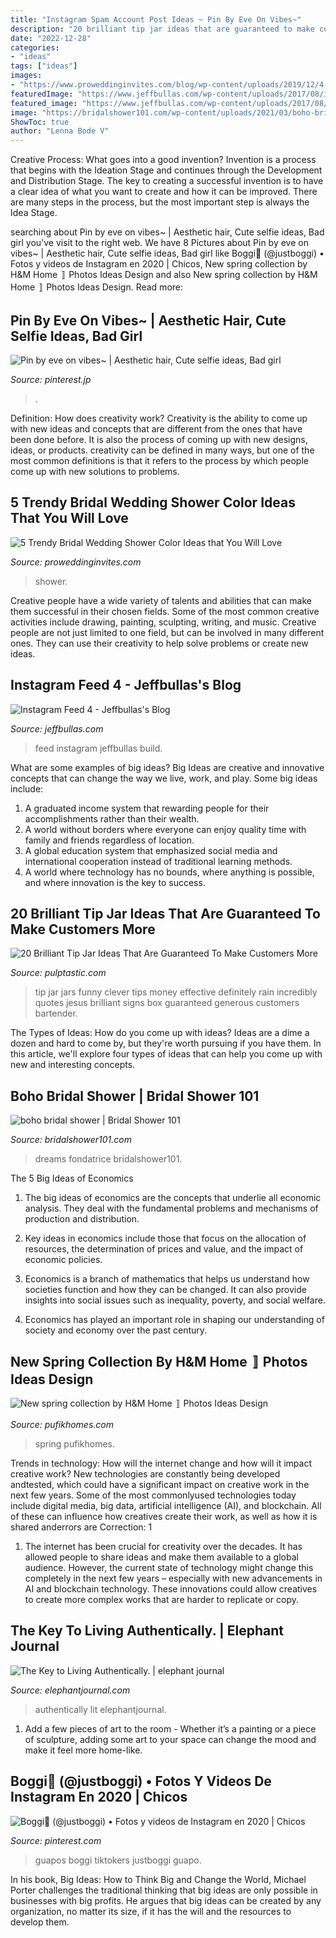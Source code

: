 ```yaml
---
title: "Instagram Spam Account Post Ideas ~ Pin By Eve On Vibes~"
description: "20 brilliant tip jar ideas that are guaranteed to make customers more"
date: "2022-12-28"
categories:
- "ideas"
tags: ["ideas"]
images:
- "https://www.proweddinginvites.com/blog/wp-content/uploads/2019/12/4-58-600x800.jpg"
featuredImage: "https://www.jeffbullas.com/wp-content/uploads/2017/08/instagram-feed-04.png"
featured_image: "https://www.jeffbullas.com/wp-content/uploads/2017/08/instagram-feed-04.png"
image: "https://bridalshower101.com/wp-content/uploads/2021/03/boho-bridal-shower-600x900.png"
ShowToc: true
author: "Lenna Bode V"
---
```



Creative Process: What goes into a good invention?
Invention is a process that begins with the Ideation Stage and continues through the Development and Distribution Stage. The key to creating a successful invention is to have a clear idea of what you want to create and how it can be improved. There are many steps in the process, but the most important step is always the Idea Stage.

	

		
searching about Pin by eve on vibes~ | Aesthetic hair, Cute selfie ideas, Bad girl you've visit to the right web. We have 8 Pictures about Pin by eve on vibes~ | Aesthetic hair, Cute selfie ideas, Bad girl like Boggi💫 (@justboggi) • Fotos y videos de Instagram en 2020 | Chicos, New spring collection by H&amp;M Home 〛 Photos Ideas Design and also New spring collection by H&amp;M Home 〛 Photos Ideas Design. Read more:
		
    
## Pin By Eve On Vibes~ | Aesthetic Hair, Cute Selfie Ideas, Bad Girl

<img loading=lazy src="https://i.pinimg.com/736x/da/3d/ad/da3dad366972a20efc14c94eacb27922.jpg" onerror="this.onerror=null;this.src='https://tse2.mm.bing.net/th?id=OIP.3A7BGiruWLtwLqpFSD_SHQHaJ3&amp;pid=15.1';" alt="Pin by eve on vibes~ | Aesthetic hair, Cute selfie ideas, Bad girl">

_Source: pinterest.jp_

>. 

	

Definition: How does creativity work?
Creativity is the ability to come up with new ideas and concepts that are different from the ones that have been done before. It is also the process of coming up with new designs, ideas, or products. creativity can be defined in many ways, but one of the most common definitions is that it refers to the process by which people come up with new solutions to problems.

    
## 5 Trendy Bridal Wedding Shower Color Ideas That You Will Love

<img loading=lazy src="https://www.proweddinginvites.com/blog/wp-content/uploads/2019/12/4-58-600x800.jpg" onerror="this.onerror=null;this.src='https://tse2.mm.bing.net/th?id=OIP.oznTWrfEqfzHb0TgMwQbXwHaJ4&amp;pid=15.1';" alt="5 Trendy Bridal Wedding Shower Color Ideas that You Will Love">

_Source: proweddinginvites.com_

>shower. 

	

Creative people have a wide variety of talents and abilities that can make them successful in their chosen fields. Some of the most common creative activities include drawing, painting, sculpting, writing, and music. Creative people are not just limited to one field, but can be involved in many different ones. They can use their creativity to help solve problems or create new ideas.

    
## Instagram Feed 4 - Jeffbullas&#039;s Blog

<img loading=lazy src="https://www.jeffbullas.com/wp-content/uploads/2017/08/instagram-feed-04.png" onerror="this.onerror=null;this.src='https://tse2.mm.bing.net/th?id=OIP.XYudeO5uioWEtPN0Ic6_6wHaPN&amp;pid=15.1';" alt="Instagram Feed 4 - Jeffbullas&#039;s Blog">

_Source: jeffbullas.com_

>feed instagram jeffbullas build. 

	

What are some examples of big ideas?
Big Ideas are creative and innovative concepts that can change the way we live, work, and play. Some big ideas include: 
1. A graduated income system that rewarding people for their accomplishments rather than their wealth.
2. A world without borders where everyone can enjoy quality time with family and friends regardless of location.
3. A global education system that emphasized social media and international cooperation instead of traditional learning methods.
4. A world where technology has no bounds, where anything is possible, and where innovation is the key to success.

    
## 20 Brilliant Tip Jar Ideas That Are Guaranteed To Make Customers More

<img loading=lazy src="https://i2.wp.com/pulptastic.com/wp-content/uploads/2014/07/these-tip-jars-will-definitely-get-money-2.jpg?resize=550%2C737" onerror="this.onerror=null;this.src='https://tse2.mm.bing.net/th?id=OIP.aL-c-2qygbOCqgFPFlLPcAHaJ7&amp;pid=15.1';" alt="20 Brilliant Tip Jar Ideas That Are Guaranteed To Make Customers More">

_Source: pulptastic.com_

>tip jar jars funny clever tips money effective definitely rain incredibly quotes jesus brilliant signs box guaranteed generous customers bartender. 

	

The Types of Ideas: How do you come up with ideas?
Ideas are a dime a dozen and hard to come by, but they're worth pursuing if you have them. In this article, we'll explore four types of ideas that can help you come up with new and interesting concepts.

    
## Boho Bridal Shower | Bridal Shower 101

<img loading=lazy src="https://bridalshower101.com/wp-content/uploads/2021/03/boho-bridal-shower-600x900.png" onerror="this.onerror=null;this.src='https://tse2.mm.bing.net/th?id=OIP.0l-QlXue_ojez4mHWFcy1QHaLH&amp;pid=15.1';" alt="boho bridal shower | Bridal Shower 101">

_Source: bridalshower101.com_

>dreams fondatrice bridalshower101. 

	

The 5 Big Ideas of Economics
1. The big ideas of economics are the concepts that underlie all economic analysis. They deal with the fundamental problems and mechanisms of production and distribution.
2. Key ideas in economics include those that focus on the allocation of resources, the determination of prices and value, and the impact of economic policies.

3. Economics is a branch of mathematics that helps us understand how societies function and how they can be changed. It can also provide insights into social issues such as inequality, poverty, and social welfare.

4. Economics has played an important role in shaping our understanding of society and economy over the past century.

    
## New Spring Collection By H&amp;M Home 〛 Photos Ideas Design

<img loading=lazy src="https://www.pufikhomes.com/wp-content/uploads/2017/02/hm-home-spring-2017-pufikhomes-10.jpg" onerror="this.onerror=null;this.src='https://tse4.mm.bing.net/th?id=OIP.dVXl9ZXYLF7WlULlnZoP8AHaJ-&amp;pid=15.1';" alt="New spring collection by H&amp;M Home 〛 Photos Ideas Design">

_Source: pufikhomes.com_

>spring pufikhomes. 

	

Trends in technology: How will the internet change and how will it impact creative work?
New technologies are constantly being developed andtested, which could have a significant impact on creative work in the next few years. Some of the most commonlyused technologies today include digital media, big data, artificial intelligence (AI), and blockchain. All of these can influence how creatives create their work, as well as how it is shared anderrors are Correction: 1
1) The internet has been crucial for creativity over the decades. It has allowed people to share ideas and make them available to a global audience. However, the current state of technology might change this completely in the next few years – especially with new advancements in AI and blockchain technology. These innovations could allow creatives to create more complex works that are harder to replicate or copy.

    
## The Key To Living Authentically. | Elephant Journal

<img loading=lazy src="https://img.elephantjournal.com/wp-content/uploads/2016/04/self-artist-recreate-erase-half-girl-drawing-deviantart.jpg" onerror="this.onerror=null;this.src='https://tse3.mm.bing.net/th?id=OIP.pyDAOWGcL96gOk2El4IwxQHaJ7&amp;pid=15.1';" alt="The Key to Living Authentically. | elephant journal">

_Source: elephantjournal.com_

>authentically lit elephantjournal. 

	

1. Add a few pieces of art to the room - Whether it’s a painting or a piece of sculpture, adding some art to your space can change the mood and make it feel more home-like.

    
## Boggi💫 (@justboggi) • Fotos Y Videos De Instagram En 2020 | Chicos

<img loading=lazy src="https://i.pinimg.com/736x/b2/c0/94/b2c0946d0846a6313284a0f42400e70e.jpg" onerror="this.onerror=null;this.src='https://tse4.mm.bing.net/th?id=OIP.pUJWCerU1Wrt0tcnxOTgpgHaJQ&amp;pid=15.1';" alt="Boggi💫 (@justboggi) • Fotos y videos de Instagram en 2020 | Chicos">

_Source: pinterest.com_

>guapos boggi tiktokers justboggi guapo. 

	

In his book, Big Ideas: How to Think Big and Change the World, Michael Porter challenges the traditional thinking that big ideas are only possible in businesses with big profits. He argues that big ideas can be created by any organization, no matter its size, if it has the will and the resources to develop them.

